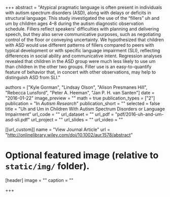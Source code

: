 +++
abstract = "Atypical pragmatic language is often present in individuals with autism spectrum disorders (ASD), along with delays or deficits in structural language. This study investigated the use of the “fillers” uh and um by children ages 4–8 during the autism diagnostic observation schedule. Fillers reflect speakers’ difficulties with planning and delivering speech, but they also serve communicative purposes, such as negotiating control of the floor or conveying uncertainty. We hypothesized that children with ASD would use different patterns of fillers compared to peers with typical development or with specific language impairment (SLI), reflecting differences in social ability and communicative intent. Regression analyses revealed that children in the ASD group were much less likely to use um than children in the other two groups. Filler use is an easy-to-quantify feature of behavior that, in concert with other observations, may help to distinguish ASD from SLI."

authors = ["Kyle Gorman", "Lindsay Olson", "Alison Presmanes Hill", "Rebecca Lunsford", "Peter A. Heeman", "Jan P. H. van Santen"]
date = "2016-01-22"
image_preview = ""
math = true
publication_types = ["2"]
publication = "In *Autism Research*"
publication_short = ""
selected = false
title = "Uh and Um in Children With Autism Spectrum Disorders or Language Impairment"
url_code = ""
url_dataset = ""
url_pdf = "pdf/2016-uh-and-um-asd-sli.pdf"
url_project = ""
url_slides = ""
url_video = ""

[[url_custom]]
name = "View Journal Article"
url = "http://onlinelibrary.wiley.com/doi/10.1002/aur.1578/abstract"

# Optional featured image (relative to `static/img/` folder).
[header]
image = ""
caption = ""

+++
